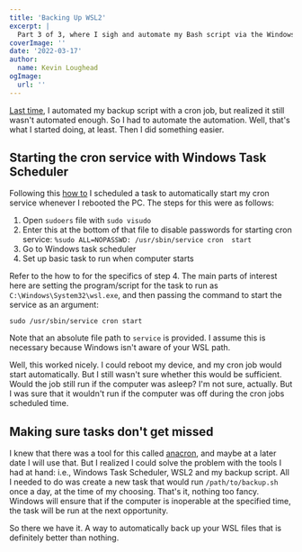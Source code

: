 ```yaml
---
title: 'Backing Up WSL2'
excerpt: |
  Part 3 of 3, where I sigh and automate my Bash script via the Windows Task Scheduler.
coverImage: ''
date: '2022-03-17'
author:
  name: Kevin Loughead
ogImage:
  url: ''
---
```


[Last time](https://todo-name-blog.vercel.app/posts/wsl-backup), I automated my backup script with a cron job, but realized it still wasn't automated enough. So I had to automate the automation. Well, that's what I started doing, at least. Then I did something easier.

## Starting the cron service with Windows Task Scheduler

Following this [how to](https://www.howtogeek.com/746532/how-to-launch-cron-automatically-in-wsl-on-windows-10-and-11/) I scheduled a task to automatically start my cron service whenever I rebooted the PC. The steps for this were as follows:

  1. Open `sudoers` file with `sudo visudo`
  2. Enter this at the bottom of that file to disable passwords for   starting cron service: `%sudo ALL=NOPASSWD: /usr/sbin/service cron  start`
  3. Go to Windows task scheduler
  4. Set up basic task to run when computer starts

Refer to the how to for the specifics of step 4. The main parts of interest here are setting the program/script for the task to run as `C:\Windows\System32\wsl.exe`, and then passing the command to start the service as an argument:

```plain-text
sudo /usr/sbin/service cron start
```

Note that an absolute file path to `service` is provided. I assume this is necessary because Windows isn't aware of your WSL path.

Well, this worked nicely. I could reboot my device, and my cron job would start automatically. But I still wasn't sure whether this would be sufficient. Would the job still run if the computer was asleep? I'm not sure, actually. But I was sure that it wouldn't run if the computer was off during the cron jobs scheduled time.

## Making sure tasks don't get missed

I knew that there was a tool for this called [anacron](https://opensource.com/article/21/2/linux-automation), and maybe at a later date I will use that. But I realized I could solve the problem with the tools I had at hand: i.e., Windows Task Scheduler, WSL2 and my backup script. All I needed to do was create a new task that would run `/path/to/backup.sh` once a day, at the time of my choosing. That's it, nothing too fancy. Windows will ensure that if the computer is inoperable at the specified time, the task will be run at the next opportunity.

So there we have it. A way to automatically back up your WSL files that is definitely better than nothing.

